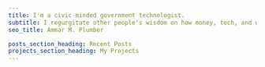 ```yaml
---
title: I'm a civic-minded government technologist.
subtitle: I regurgitate other people's wisdom on how money, tech, and work can be virtuously channeled to serve the individual and common good.
seo_title: Ammar M. Plumber

posts_section_heading: Recent Posts
projects_section_heading: My Projects
---
```


